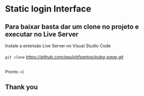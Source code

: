 # Static login Interface

## Para baixar basta dar um clone no projeto e executar no Live Server

Instale a extensão Live Server no Visual Studio Code

###### `git clone` https://github.com/paulohfsantos/pubg-page.git

Pronto =)

## Thank you
